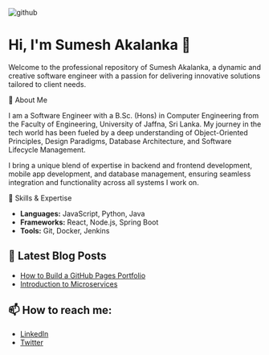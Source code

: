 ![github](https://github.com/user-attachments/assets/d3093fe0-22bd-4b21-99d7-33d7e0433815)

# Hi, I'm Sumesh Akalanka 👋

Welcome to the professional repository of Sumesh Akalanka, a dynamic and creative software engineer with a passion for delivering innovative solutions tailored to client needs.

📜 About Me

I am a Software Engineer with a B.Sc. (Hons) in Computer Engineering from the Faculty of Engineering, University of Jaffna, Sri Lanka. My journey in the tech world has been fueled by a deep understanding of Object-Oriented Principles, Design Paradigms, Database Architecture, and Software Lifecycle Management.

I bring a unique blend of expertise in backend and frontend development, mobile app development, and database management, ensuring seamless integration and functionality across all systems I work on.

🚀 Skills & Expertise

- **Languages:** JavaScript, Python, Java
- **Frameworks:** React, Node.js, Spring Boot
- **Tools:** Git, Docker, Jenkins

## 📝 Latest Blog Posts
- [How to Build a GitHub Pages Portfolio](https://your-blog-url.com)
- [Introduction to Microservices](https://your-blog-url.com)

## 📫 How to reach me:
- [LinkedIn](https://linkedin.com/in/yourprofile)
- [Twitter](https://twitter.com/yourprofile)
